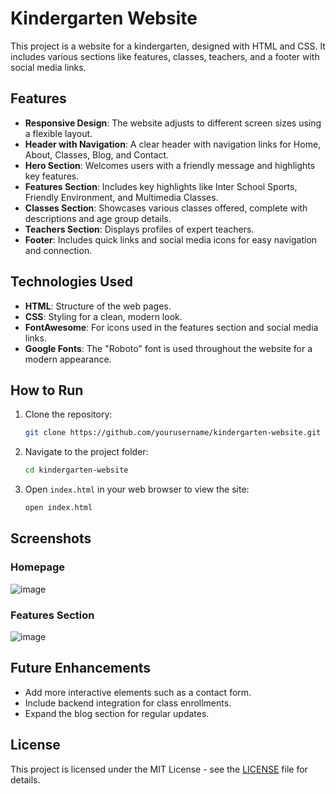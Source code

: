 # Kindergarten Website

This project is a website for a kindergarten, designed with HTML and CSS. It includes various sections like features, classes, teachers, and a footer with social media links.

## Features

- **Responsive Design**: The website adjusts to different screen sizes using a flexible layout.
- **Header with Navigation**: A clear header with navigation links for Home, About, Classes, Blog, and Contact.
- **Hero Section**: Welcomes users with a friendly message and highlights key features.
- **Features Section**: Includes key highlights like Inter School Sports, Friendly Environment, and Multimedia Classes.
- **Classes Section**: Showcases various classes offered, complete with descriptions and age group details.
- **Teachers Section**: Displays profiles of expert teachers.
- **Footer**: Includes quick links and social media icons for easy navigation and connection.

## Technologies Used

- **HTML**: Structure of the web pages.
- **CSS**: Styling for a clean, modern look.
- **FontAwesome**: For icons used in the features section and social media links.
- **Google Fonts**: The "Roboto" font is used throughout the website for a modern appearance.

## How to Run

1. Clone the repository:
    ```bash
    git clone https://github.com/yourusername/kindergarten-website.git
    ```

2. Navigate to the project folder:
    ```bash
    cd kindergarten-website
    ```

3. Open `index.html` in your web browser to view the site:
    ```bash
    open index.html
    ```

## Screenshots

### Homepage
![image](https://github.com/user-attachments/assets/0cebfc82-961c-437a-9ce2-4a979a96cd31)


### Features Section
![image](https://github.com/user-attachments/assets/379a7116-dcc0-4348-861e-980215ad7ac3)


## Future Enhancements

- Add more interactive elements such as a contact form.
- Include backend integration for class enrollments.
- Expand the blog section for regular updates.

## License

This project is licensed under the MIT License - see the [LICENSE](LICENSE) file for details.

